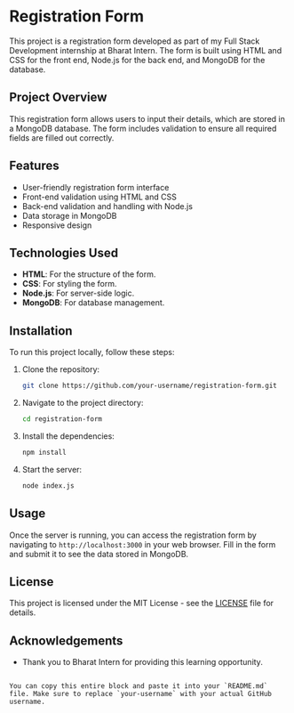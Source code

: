 # Registration Form

This project is a registration form developed as part of my Full Stack Development internship at Bharat Intern. The form is built using HTML and CSS for the front end, Node.js for the back end, and MongoDB for the database.

## Project Overview

This registration form allows users to input their details, which are stored in a MongoDB database. The form includes validation to ensure all required fields are filled out correctly.

## Features

- User-friendly registration form interface
- Front-end validation using HTML and CSS
- Back-end validation and handling with Node.js
- Data storage in MongoDB
- Responsive design

## Technologies Used

- **HTML**: For the structure of the form.
- **CSS**: For styling the form.
- **Node.js**: For server-side logic.
- **MongoDB**: For database management.

## Installation

To run this project locally, follow these steps:

1. Clone the repository:
   ```bash
   git clone https://github.com/your-username/registration-form.git
   ```

2. Navigate to the project directory:
   ```bash
   cd registration-form
   ```

3. Install the dependencies:
   ```bash
   npm install
   ```

4. Start the server:
   ```bash
   node index.js
   ```

## Usage

Once the server is running, you can access the registration form by navigating to `http://localhost:3000` in your web browser. Fill in the form and submit it to see the data stored in MongoDB.




## License

This project is licensed under the MIT License - see the [LICENSE](LICENSE) file for details.

## Acknowledgements

- Thank you to Bharat Intern for providing this learning opportunity.
```

You can copy this entire block and paste it into your `README.md` file. Make sure to replace `your-username` with your actual GitHub username.
